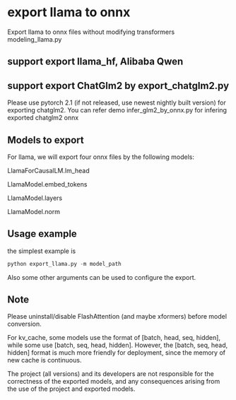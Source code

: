 # export llama to onnx
Export llama to onnx files without modifying transformers modeling_llama.py

## support export llama_hf, Alibaba Qwen

## support export ChatGlm2 by export_chatglm2.py
Please use pytorch 2.1 (if not released, use newest nightly built version) for exporting chatglm2.
You can refer demo infer_glm2_by_onnx.py for infering exported chatglm2 onnx

## Models to export

For llama, we will export four onnx files by the following models:

LlamaForCausalLM.lm_head

LlamaModel.embed_tokens

LlamaModel.layers

LlamaModel.norm



## Usage example

the simplest example is

```python
python export_llama.py -m model_path
```

Also some other arguments can be used to configure the export.



## Note

Please uninstall/disable FlashAttention (and maybe xformers) before model conversion.

For kv_cache, some models use the format of [batch, head, seq, hidden], while some use [batch, seq, head, hidden]. However, the [batch, seq, head, hidden] format is much more friendly for deployment, since the memory of new cache is continuous.

The project (all versions) and its developers are not responsible for the correctness of the exported models, and any consequences arising from the use of the project and exported models.

